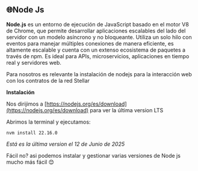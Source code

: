 ## **🌐Node Js**

**Node.js** es un entorno de ejecución de JavaScript basado en el motor V8 de Chrome, que permite desarrollar aplicaciones escalables del lado del servidor con un modelo asíncrono y no bloqueante. Utiliza un solo hilo con eventos para manejar múltiples conexiones de manera eficiente, es altamente escalable y cuenta con un extenso ecosistema de paquetes a través de npm. Es ideal para APIs, microservicios, aplicaciones en tiempo real y servidores web.

Para nosotros es relevante la instalación de nodejs para la interacción web con los contratos de la red Stellar

**Instalación**

Nos dirijimos a [https://nodejs.org/es/download](https://nodejs.org/es/download) para ver la última version LTS

Abrimos la terminal y ejecutamos:

```plaintext
nvm install 22.16.0 
```

_Está es la última version el 12 de Junio de 2025_

Fácil no? asi podemos instalar y gestionar varias versiones de Node js mucho más fácil 😊
